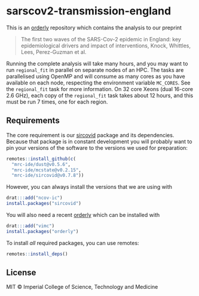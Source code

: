 # sarscov2-transmission-england

This is an [orderly](https://www.vaccineimpact.org/orderly/) repository which contains the analysis to our preprint

> The first two waves of the SARS-Cov-2 epidemic in England: key epidemiological drivers and impact of interventions, Knock, Whittles, Lees, Perez-Guzman et al.

Running the complete analysis will take many hours, and you may want to run `regional_fit` in parallel on separate nodes of an HPC.  The tasks are parallelised using OpenMP and will consume as many cores as you have available on each node, respecting the environment variable `MC_CORES`.  See the `regional_fit` task for more information.  On 32 core Xeons (dual 16-core 2.6 GHz), each copy of the `regional_fit` task takes about 12 hours, and this must be run 7 times, one for each region.

## Requirements

The core requirement is our [sircovid](https://mrc-ide.github.io/sircovid/) package and its dependencies. Because that package is in constant development you will probably want to pin your versions of the software to the versions we used for preparation:

```r
remotes::install_github(c(
  "mrc-ide/dust@v0.5.6",
  "mrc-ide/mcstate@v0.2.15",
  "mrc-ide/sircovid@v0.7.8"))
```

However, you can always install the versions that we are using with

```r
drat:::add("ncov-ic")
install.packages("sircovid")
```

You will also need a recent [orderly](https://www.vaccineimpact.org/orderly/) which can be installed with

```r
drat:::add("vimc")
install.packages("orderly")
```

To install _all_ required packages, you can use remotes:

```r
remotes::install_deps()
```

## License

MIT © Imperial College of Science, Technology and Medicine
